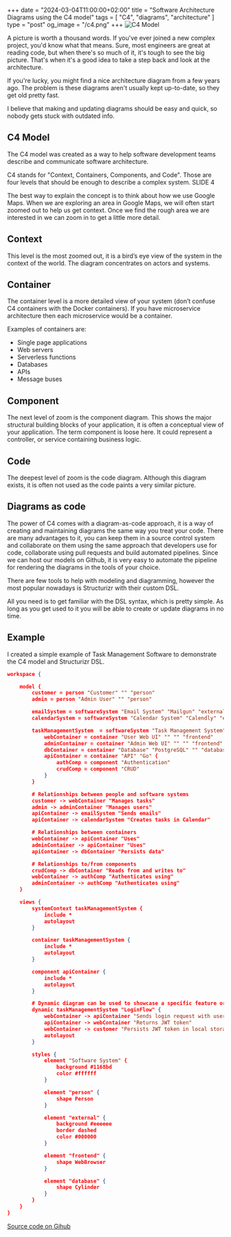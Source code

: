 +++
date = "2024-03-04T11:00:00+02:00"
title = "Software Architecture Diagrams using the C4 model"
tags = [ "C4", "diagrams", "architecture" ]
type = "post"
og_image = "/c4.png"
+++
![C4 Model](/c4.png)

A picture is worth a thousand words. If you've ever joined a new complex project, you'd know what that means. Sure, most engineers are great at reading code, but when there's so much of it, it's tough to see the big picture. That's when it's a good idea to take a step back and look at the architecture.

If you're lucky, you might find a nice architecture diagram from a few years ago. The problem is these diagrams aren't usually kept up-to-date, so they get old pretty fast.

I believe that making and updating diagrams should be easy and quick, so nobody gets stuck with outdated info.

## C4 Model

The C4 model was created as a way to help software development teams describe and communicate software architecture.

C4 stands for "Context, Containers, Components, and Code". Those are four levels that should be enough to describe a complex system.
SLIDE 4

The best way to explain the concept is to think about how we use Google Maps. When we are exploring an area in Google Maps, we will often start zoomed out to help us get context. Once we find the rough area we are interested in we can zoom in to get a little more detail.

## Context

This level is the most zoomed out, it is a bird’s eye view of the system in the context of the world. The diagram concentrates on actors and systems.

## Container

The container level is a more detailed view of your system (don’t confuse C4 containers with the Docker containers). If you have microservice architecture then each microservice would be a container.

Examples of containers are:
- Single page applications
- Web servers
- Serverless functions
- Databases
- APIs
- Message buses

## Component

The next level of zoom is the component diagram. This shows the major structural building blocks of your application, it is often a conceptual view of your application. The term component is loose here. It could represent a controller, or service containing business logic.


## Code

The deepest level of zoom is the code diagram. Although this diagram exists, it is often not used as the code paints a very similar picture.

## Diagrams as code

The power of C4 comes with a diagram-as-code approach, it is a way of creating and maintaining diagrams the same way you treat your code. There are many advantages to it, you can keep them in a source control system and collaborate on them using the same approach that developers use for code, collaborate using pull requests and build automated pipelines. Since we can host our models on Github, it is very easy to automate the pipeline for rendering the diagrams in the tools of your choice.

There are few tools to help with modeling and diagramming, however the most popular nowadays is Structurizr with their custom DSL.

All you need is to get familiar with the DSL syntax, which is pretty simple. As long as you get used to it you will be able to create or update diagrams in no time.

## Example

I created a simple example of Task Management Software to demonstrate the C4 model and Structurizr DSL.

```json
workspace {

    model {
        customer = person "Customer" "" "person"
        admin = person "Admin User" "" "person"

        emailSystem = softwareSystem "Email System" "Mailgun" "external"
        calendarSystem = softwareSystem "Calendar System" "Calendly" "external"

        taskManagementSystem  = softwareSystem "Task Management System"{
            webContainer = container "User Web UI" "" "" "frontend"
            adminContainer = container "Admin Web UI" "" "" "frontend"
            dbContainer = container "Database" "PostgreSQL" "" "database"
            apiContainer = container "API" "Go" {
                authComp = component "Authentication"
                crudComp = component "CRUD"
            }
        }

        # Relationships between people and software systems
        customer -> webContainer "Manages tasks"
        admin -> adminContainer "Manages users"
        apiContainer -> emailSystem "Sends emails"
        apiContainer -> calendarSystem "Creates tasks in Calendar"

        # Relationships between containers
        webContainer -> apiContainer "Uses"
        adminContainer -> apiContainer "Uses"
        apiContainer -> dbContainer "Persists data"

        # Relationships to/from components
        crudComp -> dbContainer "Reads from and writes to"
        webContainer -> authComp "Authenticates using"
        adminContainer -> authComp "Authenticates using"
    }

    views {
        systemContext taskManagementSystem {
            include *
            autolayout
        }

        container taskManagementSystem {
            include *
            autolayout
        }

        component apiContainer {
            include *
            autolayout
        }

        # Dynamic diagram can be used to showcase a specific feature or process
        dynamic taskManagementSystem "LoginFlow" {
            webContainer -> apiContainer "Sends login request with username and password"
            apiContainer -> webContainer "Returns JWT token"
            webContainer -> customer "Persists JWT token in local storage"
            autolayout
        }

        styles {
            element "Software System" {
                background #1168bd
                color #ffffff
            }

            element "person" {
                shape Person
            }

            element "external" {
                background #eeeeee
                border dashed
                color #000000
            }

            element "frontend" {
                shape WebBrowser
            }

            element "database" {
                shape Cylinder
            }
        }
    }
}
```

[Source code on Gihub](https://github.com/plutov/c4-diagram-example)